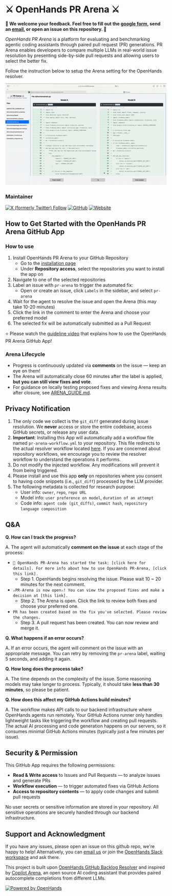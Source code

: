# ⚔️ OpenHands PR Arena ⚔️

**👐 We welcome your feedback. Feel free to fill out the [google form](https://docs.google.com/forms/d/e/1FAIpQLSdNwc2LuqpC7cMrHblH_ZV8PeubWomXh4t2rHQR4Q_Z2VXYKA/viewform?usp=dialog), send an [email](mailto:jiseungh@andrew.cmu.edu), or open an issue on this repository. 👐**

*OpenHands PR Arena* is a platform for evaluating and benchmarking agentic coding assistants through paired pull request (PR) generations. PR Arena enables developers to compare multiple LLMs in real-world issue resolution by presenting side-by-side pull requests and allowing users to select the better fix.

Follow the instruction below to setup the Arena setting for the OpenHands resolver.

![Demo](assets/img/demo.gif)

### Maintainer
[![X (formerly Twitter) Follow](https://img.shields.io/twitter/follow/jiseungh99?style=flat-square&logo=x&label=Jiseung%20Hong)](https://x.com/jiseungh99)
[![GitHub](https://img.shields.io/badge/JiseungHong-181717?style=flat-square&logo=github&logoColor=white)](https://github.com/JiseungHong)
[![Website](https://img.shields.io/badge/wlqmfl.com-4285F4?style=flat-square&logo=google-chrome&logoColor=white)](https://wlqmfl.com)

## How to Get Started with the OpenHands PR Arena GitHub App

### How to use

1. Install OpenHands PR Arena to your GitHub Repository
    - Go to the [installation page](https://github.com/apps/openhands-pr-arena/installations/new)
    - Under **Repository access**, select the repositories you want to install the app on
2. Navigate to one of the selected repositories
3. Label an issue with `pr-arena` to trigger the automated fix:
    - Open or create an issue, click `Labels` in the sidebar, and select `pr-arena`
4. Wait for the agent to resolve the issue and open the Arena (this may take 10-20 minutes)
5. Click the link in the comment to enter the Arena and choose your preferred model
6. The selected fix will be automatically submitted as a Pull Request

⭐️ Please watch the [guideline video](https://youtu.be/BV2Rj_zlk2g) that explains how to use the OpenHands PR Arena GitHub App!

### Arena Lifecycle
- Progress is continuously updated via **comments** on the issue — keep an eye on them!
- The Arena will automatically close 60 minutes after the label is applied, **but you can still view fixes and vote**.
- For guidance on locally testing proposed fixes and viewing Arena results after closure, see [ARENA_GUIDE.md](ARENA_GUIDE.md).

## Privacy Notification
1. The only code we collect is the `git_diff` generated during issue resolution. We **never** access or store the entire codebase, access GitHub secrets, or release any user data.
2. **Important**: Installing this App will automatically add a workflow file named `pr-arena-workflow.yml` to your repository. This file redirects to the actual resolver workflow located [here](https://github.com/neulab/pr-arena/blob/main/.github/workflows/pr-arena-resolver.yml). If you are concerned about repository workflows, we encourage you to review the resolver workflow to understand the operations it performs.
3. Do not modify the injected workflow. Any modifications will prevent it from being triggered.
4. Please install and use this app **only** on repositories where you consent to having code snippets (i.e., `git_diff`) processed by the LLM provider.
5. The following metadata is collected for research purpose:
    - User info: `owner`, `repo`, `repo URL`
    - Model info: `user preference on model`, `duration of an attempt`
    - Code info: `agent code (git_diffs)`, `commit hash`, `repository language composition`

##  Q&A
**Q. How can I track the progress?**

A. The agent will automatically **comment on the issue** at each stage of the process:
  - `👐 OpenHands PR-Arena has started the task: [click here for details]. For more info about how to use OpenHands PR-Arena, [click this link].`
    - Step 1. OpenHands begins resolving the issue. Please wait 10 ~ 20 minutes for the next comment.
  - `⚔️PR-Arena is now open⚔️! You can view the proposed fixes and make a decision at [this link].`
    - Step 2. The Arena is open. Click the link to review both fixes and choose your preferred one.
  - `PR has been created based on the fix you've selected. Please review the changes.`
    - Step 3. A pull request has been created. You can now review and merge it.

**Q. What happens if an error occurs?**

A. If an error occurs, the agent will comment on the issue with an appropriate message. You can retry by removing the `pr-arena` label, waiting 5 seconds, and adding it again.

**Q. How long does the process take?**

A. The time depends on the complexity of the issue. Some reasoning models may take longer to process. Typically, it should take **less than 30 minutes**, so please be patient.

**Q. How does this affect my GitHub Actions build minutes?**

A. The workflow makes API calls to our backend infrastructure where OpenHands agents run remotely. Your GitHub Actions runner only handles lightweight tasks like triggering the workflow and creating pull requests. The actual AI processing and code generation happens on our servers, so it consumes minimal GitHub Actions minutes (typically just a few minutes per issue).

## Security & Permission
This GitHub App requires the following permissions:
- **Read & Write access** to Issues and Pull Requests — to analyze issues and generate PRs
- **Workflow execution** — to trigger automated fixes via GitHub Actions
- **Access to repository contents** — to apply code changes and submit pull requests

No user secrets or sensitive information are stored in your repository. All sensitive operations are securely handled through our backend infrastructure.

## Support and Acknowledgment

If you have any issues, please open an issue on this github repo, we're happy to help!
Alternatively, you can [email us](mailto:jiseungh@andrew.cmu.edu) or join the [OpenHands Slack workspace](https://join.slack.com/t/opendevin/shared_invite/zt-2oikve2hu-UDxHeo8nsE69y6T7yFX_BA) and ask there.

This project is built upon [OpenHands GitHub Backlog Resolver](https://github.com/All-Hands-AI/OpenHands/tree/main/openhands/resolver) and inspired by [Copilot Arena](https://github.com/lmarena/copilot-arena), an open source AI coding assistant that provides paired autocomplete completions from different LLMs.

[![Powered by OpenHands](https://img.shields.io/badge/Powered%20by-OpenHands-blue)](https://github.com/openhands)
<!-- ---

## Using the GitHub Actions Workflow

This repository includes a GitHub Actions workflow that can automatically attempt to generate a pair of pull requests for individual issues labeled with 'pr-arena'. Follow the steps to use this workflow in your own repository:

1. Prepare a github personal access token. You can:
    1. [Contact us](mailto:contact@all-hands.dev) and we will set up a token for the [openhands-agent](https://github.com/openhands-agent) account (if you want to make it clear which commits came from the agent.
    2. Choose your own github user that will make the commits to the repo, [and create a personal access token](https://github.com/settings/tokens?type=beta) with read/write scope for "contents", "issues", "pull requests", and "workflows" on the desired repos.

2. Create an API key for the LLMs you will be setting up for the Arena setting. We usually use a single API key which can access the LLM Router.

3. Copy the `.github/workflows/openhands-resolver.yml` file to your repository's `.github/workflows/` directory.

4. Enable read/write workflows for the repository by going to `Settings -> Actions -> General -> Workflow permissions` and selecting "Read and write permissions" and click "Allow Github Actions to create and approve pull requests".

5. Set up the following [GitHub secrets](https://docs.github.com/en/actions/security-for-github-actions/security-guides/using-secrets-in-github-actions) in your repository, or across your entire org if you want to only set ths once and use the resolver in multiple repositories:
   - `PAT_USERNAME`: The github username that you used to create the personal access token.
   - `PAT_TOKEN`: The personal access token for github.
   - `LLM_MODELS`: The comma seperated LLM models to use (i.e. litellm_proxy/neulab/claude-3-5-sonnet-20240620, litellm_proxy/neulab/gpt-4o-2024-05-13, litellm_proxy/neulab/gpt-4o-2024-08-06, litellm_proxy/neulab/gpt-4o-mini-2024-07-18, litellm_proxy/neulab/meta-llama/Meta-Llama-3.1-8B-Instruct-Turbo, litellm_proxy/neulab/Qwen/Qwen2-72B-Instruct, litellm_proxy/neulab/meta-llama/Meta-Llama-3.1-70B-Instruct-Turbo, litellm_proxy/neulab/NousResearch/Hermes-3-Llama-3.1-405B-Turbo, litellm_proxy/neulab/gemini/gemini-1.5-flash, litellm_proxy/neulab/gemini/gemini-1.5-pro, litellm_proxy/neulab/o1-preview, litellm_proxy/neulab/o1-mini, litellm_proxy/neulab/meta-llama/Meta-Llama-3.1-405B-Instruct, litellm_proxy/neulab/meta-llama/Meta-Llama-3.1-70B-Instruct, litellm_proxy/neulab/meta-llama/Meta-Llama-3.1-8B-Instruct, litellm_proxy/neulab/meta-llama/Llama-3.2-90B-Vision-Instruct-Turbo, litellm_proxy/neulab/meta-llama/Llama-3.2-11B-Vision-Instruct-Turbo, litellm_proxy/neulab/deepseek-chat)
   - `LLM_API_KEY`: Your API key to access the LLM Router for the LLM service
   - `LLM_BASE_URL`: The base URL for the LLM API (i.e. https://llm-proxy.app.all-hands.dev)
   - `FIREBASE_CONFIG`: (Only for the prototype) An environment variable containing the Firebase configuration details (e.g., API key, project ID, etc.).


6. To trigger the workflow, add the 'pr-arena' label to any issue you want the AI to attempt to resolve in an Arena setting.

The workflow will:

- Randomly select two LLMs among given `LLM_MODELS` to  attempt to resolve the issue, using the OpenHands resolver and the selected models respectively.
- Create and display two `git_patch`s that corresponds to each of the attempts. (Wait until the GitHub action comments on issue with the webpage URL for you arena!)
- When the user selects one of them, it automatically creates a Pull Request based on the selected model.
- Comment on the issue with the results.

## Troubleshooting

This project is an extension of [OpenHands GitHub Backlog Resolver](https://github.com/All-Hands-AI/OpenHands/tree/main/openhands/resolver). If you have any issues, please open an issue on this github repo, we're happy to help!
Alternatively, you can [email us](mailto:contact@all-hands.dev) or join the [OpenHands Slack workspace](https://join.slack.com/t/opendevin/shared_invite/zt-2oikve2hu-UDxHeo8nsE69y6T7yFX_BA) and ask there.
 -->

